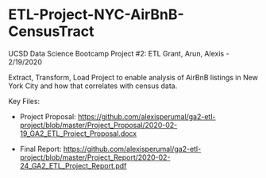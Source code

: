 # ETL-Project-NYC-AirBnB-CensusTract
UCSD Data Science Bootcamp Project #2: ETL
Grant, Arun, Alexis - 2/19/2020

Extract, Transform, Load Project to enable analysis of AirBnB listings in New York City and how that correlates with census data.

Key Files:
* Project Proposal: https://github.com/alexisperumal/ga2-etl-project/blob/master/Project_Proposal/2020-02-19_GA2_ETL_Project_Proposal.docx

* Final Report: https://github.com/alexisperumal/ga2-etl-project/blob/master/Project_Report/2020-02-24_GA2_ETL_Project_Report.pdf
